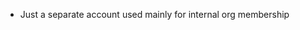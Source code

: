 - Just a separate account used mainly for internal org membership

<!---
rgordon-mouse/rgordon-mouse is a ✨ special ✨ repository because its `README.md` (this file) appears on your GitHub profile.
You can click the Preview link to take a look at your changes.
--->
